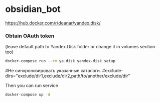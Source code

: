 # obsidian_bot

https://hub.docker.com/r/deanar/yandex.disk/

### Obtain OAuth token
(leave default path to Yandex.Disk folder or change it in volumes section too)

```bash
docker-compose run --rm ya.disk yandex-disk setup
```

#Не синхронизировать указанные каталоги.
#exclude-dirs="exclude/dir1,exclude/dir2,path/to/another/exclude/dir"

Then you can run service

```bash
docker-compose up -d
```

